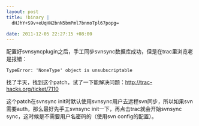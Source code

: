```yaml
--- 
layout: post
title: !binary |
  dHJhY+S9v+eUqHN2bnN5bmPml7bnmoTpl67popg=

date: 2011-12-05 22:27:15 +08:00
---
```

配置好svnsyncplugin之后，手工同步svnsync数据库成功，但是在trac里浏览老是报错：

    TypeError: 'NoneType' object is unsubscriptable

找了半天，找到这个patch，试了一下能解决问题：<a href="http://trac-hacks.org/ticket/7110">http://trac-hacks.org/ticket/7110</a>

这个patch在svnsync init时默认使用svnsync用户去远程svn同步，所以如果svn需要auth，那么最好先手工svnsync init一下，再点击trac就会开始svnsync sync，这时候是不需要用户名密码的（使用svn config的配置）。
